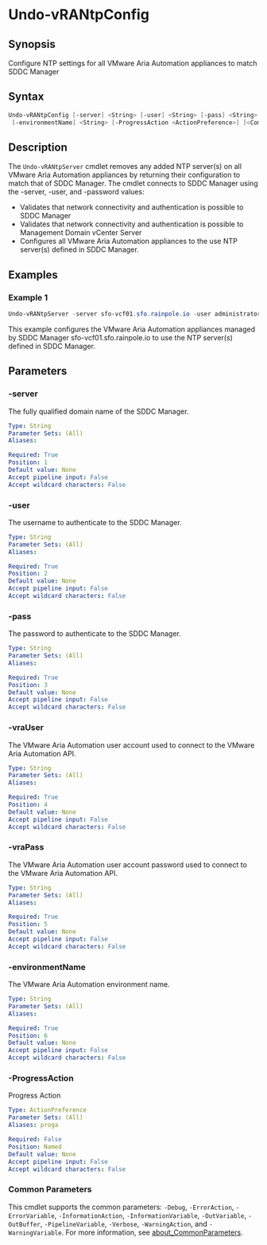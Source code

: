 # Undo-vRANtpConfig

## Synopsis

Configure NTP settings for all VMware Aria Automation appliances to match SDDC Manager

## Syntax

```powershell
Undo-vRANtpConfig [-server] <String> [-user] <String> [-pass] <String> [-vraUser] <String> [-vraPass] <String>
 [-environmentName] <String> [-ProgressAction <ActionPreference>] [<CommonParameters>]
```

## Description

The `Undo-vRANtpServer` cmdlet removes any added NTP server(s) on all VMware Aria Automation appliances by
returning their configuration to match that of SDDC Manager.
The cmdlet connects to SDDC Manager using the
-server, -user, and -password values:

- Validates that network connectivity and authentication is possible to SDDC Manager
- Validates that network connectivity and authentication is possible to Management Domain vCenter Server
- Configures all VMware Aria Automation appliances to the use NTP server(s) defined in SDDC Manager.

## Examples

### Example 1

```powershell
Undo-vRANtpServer -server sfo-vcf01.sfo.rainpole.io -user administrator@vsphere.local -pass VMw@re1! -vraUser configadmin -vraPass VMw@re1! -environmentName xint-env
```

This example configures the VMware Aria Automation appliances managed by SDDC Manager sfo-vcf01.sfo.rainpole.io to use the NTP server(s) defined in SDDC Manager.

## Parameters

### -server

The fully qualified domain name of the SDDC Manager.

```yaml
Type: String
Parameter Sets: (All)
Aliases:

Required: True
Position: 1
Default value: None
Accept pipeline input: False
Accept wildcard characters: False
```

### -user

The username to authenticate to the SDDC Manager.

```yaml
Type: String
Parameter Sets: (All)
Aliases:

Required: True
Position: 2
Default value: None
Accept pipeline input: False
Accept wildcard characters: False
```

### -pass

The password to authenticate to the SDDC Manager.

```yaml
Type: String
Parameter Sets: (All)
Aliases:

Required: True
Position: 3
Default value: None
Accept pipeline input: False
Accept wildcard characters: False
```

### -vraUser

The VMware Aria Automation user account used to connect to the VMware Aria Automation API.

```yaml
Type: String
Parameter Sets: (All)
Aliases:

Required: True
Position: 4
Default value: None
Accept pipeline input: False
Accept wildcard characters: False
```

### -vraPass

The VMware Aria Automation user account password used to connect to the VMware Aria Automation API.

```yaml
Type: String
Parameter Sets: (All)
Aliases:

Required: True
Position: 5
Default value: None
Accept pipeline input: False
Accept wildcard characters: False
```

### -environmentName

The VMware Aria Automation environment name.

```yaml
Type: String
Parameter Sets: (All)
Aliases:

Required: True
Position: 6
Default value: None
Accept pipeline input: False
Accept wildcard characters: False
```

### -ProgressAction

Progress Action

```yaml
Type: ActionPreference
Parameter Sets: (All)
Aliases: proga

Required: False
Position: Named
Default value: None
Accept pipeline input: False
Accept wildcard characters: False
```

### Common Parameters

This cmdlet supports the common parameters: `-Debug`, `-ErrorAction`, `-ErrorVariable`, `-InformationAction`, `-InformationVariable`, `-OutVariable`, `-OutBuffer`, `-PipelineVariable`, `-Verbose`, `-WarningAction`, and `-WarningVariable`. For more information, see [about_CommonParameters](http://go.microsoft.com/fwlink/?LinkID=113216).
